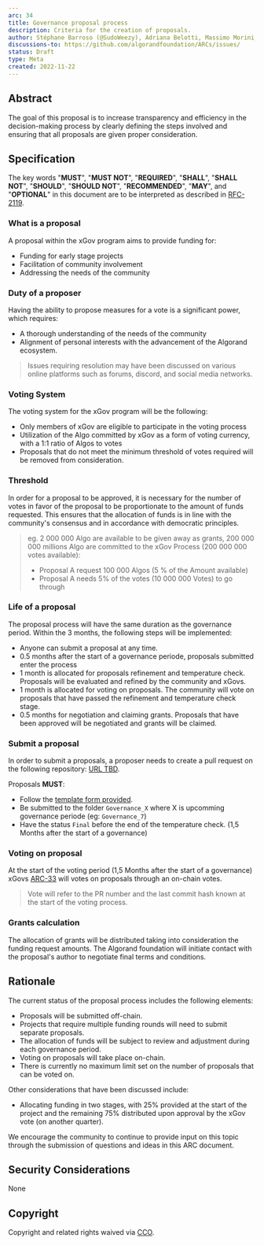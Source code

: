 ```yaml
---
arc: 34
title: Governance proposal process
description: Criteria for the creation of proposals.
author: Stéphane Barroso (@SudoWeezy), Adriana Belotti, Massimo Morini, Michel Treccani, John Woods, Shai Halevi
discussions-to: https://github.com/algorandfoundation/ARCs/issues/
status: Draft
type: Meta
created: 2022-11-22
---
```

 
## Abstract
The goal of this proposal is to increase transparency and efficiency in the decision-making process by clearly defining the steps involved and ensuring that all proposals are given proper consideration. 
 
## Specification
The key words "**MUST**", "**MUST NOT**", "**REQUIRED**", "**SHALL**", "**SHALL NOT**", "**SHOULD**", "**SHOULD NOT**", "**RECOMMENDED**", "**MAY**", and "**OPTIONAL**" in this document are to be interpreted as described in <a href="https://www.ietf.org/rfc/rfc2119.txt">RFC-2119</a>.
 

### What is a proposal
A proposal within the xGov program aims to provide funding for:
- Funding for early stage projects
- Facilitation of community involvement
- Addressing the needs of the community
 
### Duty of a proposer
Having the ability to propose measures for a vote is a significant power, which requires:
- A thorough understanding of the needs of the community
- Alignment of personal interests with the advancement of the Algorand ecosystem.
> Issues requiring resolution may have been discussed on various online platforms such as forums, discord, and social media networks.

### Voting System
The voting system for the xGov program will be the following:
- Only members of xGov are eligible to participate in the voting process
- Utilization of the Algo committed by xGov as a form of voting currency, with a 1:1 ratio of Algos to votes
- Proposals that do not meet the minimum threshold of votes required will be removed from consideration.

### Threshold 
In order for a proposal to be approved, it is necessary for the number of votes in favor of the proposal to be proportionate to the amount of funds requested. This ensures that the allocation of funds is in line with the community's consensus and in accordance with democratic principles.

> eg. 2 000 000 Algo are available to be given away as grants, 200 000 000 millions Algo are committed to the xGov Process (200 000 000 votes available):
> - Proposal A request 100 000 Algos (5 % of the Amount available)
> - Proposal A needs 5% of the votes (10 000 000 Votes) to go through

### Life of a proposal
The proposal process will have the same duration as the governance period. Within the 3 months, the following steps will be implemented:
- Anyone can submit a proposal at any time. 
- 0.5 months after the start of a governance periode, proposals submitted enter the process
- 1 month is allocated for proposals refinement and temperature check. Proposals will be evaluated and refined by the community and xGovs.
- 1 month is allocated for voting on proposals. The community will vote on proposals that have passed the refinement and temperature check stage.
- 0.5 months for negotiation and claiming grants. Proposals that have been approved will be negotiated and grants will be claimed.

### Submit a proposal
In order to submit a proposals, a proposer needs to create a pull request on the following repository: <a href="">URL TBD</a>.

Proposals **MUST**:
- Follow the [template form provided](../assets/arc-0034/TemplateForm.md).
- Be submitted to the folder `Governance_X` where X is upcomming governance periode (eg: `Governance_7`)
- Have the status `Final` before the end of the temperature check. (1,5 Months after the start of a governance)

### Voting on proposal
At the start of the voting period (1,5 Months after the start of a governance) xGovs [ARC-33](arc-033.md) will votes on proposals through an on-chain votes.
> Vote will refer to the PR number and the last commit hash known at the start of the voting process.

### Grants calculation
The allocation of grants will be distributed taking into consideration the funding request amounts.
The Algorand foundation will initiate contact with the proposal's author to negotiate final terms and conditions.

## Rationale
The current status of the proposal process includes the following elements:

- Proposals will be submitted off-chain.
- Projects that require multiple funding rounds will need to submit separate proposals.
- The allocation of funds will be subject to review and adjustment during each governance period.
- Voting on proposals will take place on-chain.
- There is currently no maximum limit set on the number of proposals that can be voted on.

Other considerations that have been discussed include:
- Allocating funding in two stages, with 25% provided at the start of the project and the remaining 75% distributed upon approval by the xGov vote (on another quarter).

We encourage the community to continue to provide input on this topic through the submission of questions and ideas in this ARC document.

## Security Considerations
None
 
## Copyright
Copyright and related rights waived via <a href="https://creativecommons.org/publicdomain/zero/1.0/">CCO</a>.

